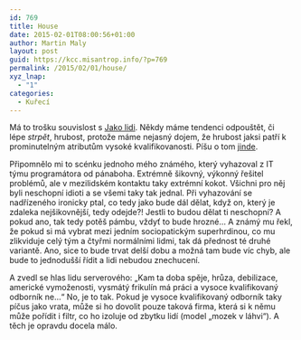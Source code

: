 ```yaml
---
id: 769
title: House
date: 2015-02-01T08:00:56+01:00
author: Martin Maly
layout: post
guid: https://kcc.misantrop.info/?p=769
permalink: /2015/02/01/house/
xyz_lnap:
  - "1"
categories:
  - Kuřecí
---
```

Má to trošku souvislost s [Jako lidi](https://jakolidi.cz). Někdy máme tendenci odpouštět, či lépe _strpět_, hrubost, protože máme nejasný dojem, že hrubost jaksi patří k prominutelným atributům vysoké kvalifikovanosti. Píšu o tom [jinde](https://www.misantrop.info/omyl-house/).

Připomnělo mi to scénku jednoho mého známého, který vyhazoval z IT týmu programátora od pánaboha. Extrémně šikovný, výkonný řešitel problémů, ale v mezilidském kontaktu taky extrémní kokot. Všichni pro něj byli neschopní idioti a se všemi taky tak jednal. Při vyhazování se nadřízeného ironicky ptal, co tedy jako bude dál dělat, když on, který je zdaleka nejšikovnější, tedy odejde?! Jestli to budou dělat ti neschopní? A pokud ano, tak tedy potěš pámbu, vždyť to bude hrozné&#8230; A známý mu řekl, že pokud si má vybrat mezi jedním sociopatickým superhrdinou, co mu zlikviduje celý tým a čtyřmi normálními lidmi, tak dá přednost té druhé variantě. Ano, sice to bude trvat delší dobu a možná tam bude víc chyb, ale bude to jednodušší řídit a lidi nebudou znechucení.

A zvedl se hlas lidu serverového: &#8222;Kam ta doba spěje, hrůza, debilizace, americké vymoženosti, vysmátý frikulín má práci a vysoce kvalifikovaný odborník ne&#8230;&#8220; No, je to tak. Pokud je vysoce kvalifikovaný odborník taky píčus jako vrata, může si ho dovolit pouze taková firma, která si k němu může pořídit i filtr, co ho izoluje od zbytku lidí (model &#8222;mozek v láhvi&#8220;). A těch je opravdu docela málo.